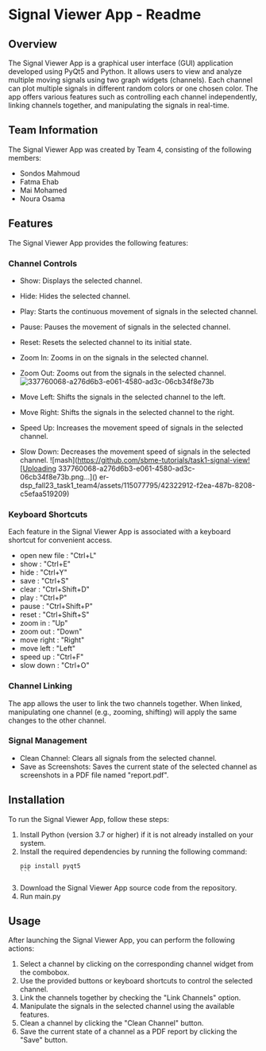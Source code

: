 # Signal Viewer App - Readme

## Overview
The Signal Viewer App is a graphical user interface (GUI) application developed using PyQt5 and Python. It allows users to view and analyze multiple moving signals using two graph widgets (channels). Each channel can plot multiple signals in different random colors or one chosen color. The app offers various features such as controlling each channel independently, linking channels together, and manipulating the signals in real-time.

## Team Information
The Signal Viewer App was created by Team 4, consisting of the following members:
- Sondos Mahmoud
- Fatma Ehab
- Mai Mohamed
- Noura Osama

## Features
The Signal Viewer App provides the following features:

### Channel Controls
- Show: Displays the selected channel.
- Hide: Hides the selected channel.
- Play: Starts the continuous movement of signals in the selected channel.
- Pause: Pauses the movement of signals in the selected channel.
- Reset: Resets the selected channel to its initial state.
- Zoom In: Zooms in on the signals in the selected channel.
- Zoom Out: Zooms out from the signals in the selected channel.![337760068-a276d6b3-e061-4580-ad3c-06cb34f8e73b](https://github.com/user-attachments/assets/ee74d275-5929-4b93-ae6e-49d3324bb9ac)

- Move Left: Shifts the signals in the selected channel to the left.
- Move Right: Shifts the signals in the selected channel to the right.
- Speed Up: Increases the movement speed of signals in the selected channel.
- Slow Down: Decreases the movement speed of signals in the selected channel.
![mash](https://github.com/sbme-tutorials/task1-signal-view![Uploading 337760068-a276d6b3-e061-4580-ad3c-06cb34f8e73b.png…]()
er-dsp_fall23_task1_team4/assets/115077795/42322912-f2ea-487b-8208-c5efaa519209)

### Keyboard Shortcuts
Each feature in the Signal Viewer App is associated with a keyboard shortcut for convenient access.
- open new file : "Ctrl+L"
- show : "Ctrl+E"
- hide :  "Ctrl+Y"
- save :  "Ctrl+S"
- clear : "Ctrl+Shift+D"
- play : "Ctrl+P"
- pause : "Ctrl+Shift+P"
- reset : "Ctrl+Shift+S"
- zoom in : "Up"
- zoom out : "Down"
- move right : "Right"
- move left : "Left"
- speed up : "Ctrl+F"
- slow down : "Ctrl+O"
### Channel Linking
The app allows the user to link the two channels together. When linked, manipulating one channel (e.g., zooming, shifting) will apply the same changes to the other channel.

### Signal Management
- Clean Channel: Clears all signals from the selected channel.
- Save as Screenshots: Saves the current state of the selected channel as screenshots in a PDF file named "report.pdf".

## Installation
To run the Signal Viewer App, follow these steps:

1. Install Python (version 3.7 or higher) if it is not already installed on your system.
2. Install the required dependencies by running the following command:
   ````shell
   pip install pyqt5
   ```
3. Download the Signal Viewer App source code from the repository.
4. Run main.py

## Usage
After launching the Signal Viewer App, you can perform the following actions:

1. Select a channel by clicking on the corresponding channel widget from the combobox.
2. Use the provided buttons or keyboard shortcuts to control the selected channel.
3. Link the channels together by checking the "Link Channels" option.
4. Manipulate the signals in the selected channel using the available features.
5. Clean a channel by clicking the "Clean Channel" button.
6. Save the current state of a channel as a PDF report by clicking the "Save" button.
